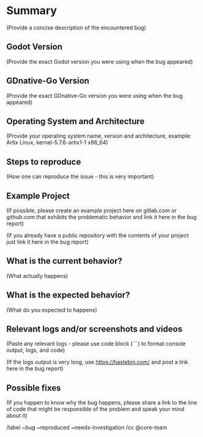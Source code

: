 # Summary

(Provide a concise description of the encountered bug)

## Godot Version

(Provide the exact Godot version you were using when the bug appeared)

## GDnative-Go Version

(Provide the exact GDnative-Go version you were using when the bug appeared)

## Operating System and Architecture

(Provide your operating system name, version and architecture, example: Artix Linux, kernel-5.7.6-artix1-1 x86_64)

## Steps to reproduce

(How one can reproduce the issue - this is very important)

## Example Project 

(If possible, please create an example project here on gitlab.com or github.com that exhibits the problematic behavior and link it here in the bug report)

(If you already have a public repository with the contents of your project just link it here in the bug report)

## What is the current behavior?

(What actually happens)

## What is the expected behavior?

(What do you expected to happens)

## Relevant logs and/or screenshots and videos

(Paste any relevant logs - please use code block (```) to format console output, logs, and code)

(If the logs output is very long, use https://hastebin.com/ and post a link here in the bug report)

## Possible fixes

(If you happen to know why the bug happens, please share a link to the line of code that might be responsible of the problem and speak your mind about it)

/label ~bug ~reproduced ~needs-investigation
/cc @core-team
